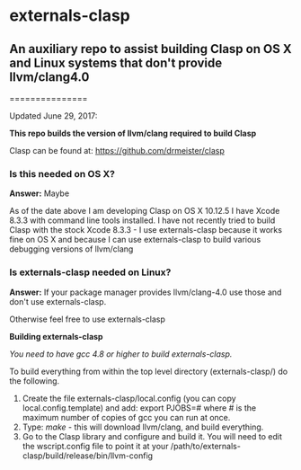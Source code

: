 # externals-clasp
## An auxiliary repo to assist building Clasp on OS X and Linux systems that don't provide llvm/clang4.0
===============

Updated June 29, 2017:

**This repo builds the version of llvm/clang required to build Clasp**

Clasp can be found at:   https://github.com/drmeister/clasp

### Is this needed on OS X?

**Answer:** Maybe

As of the date above I am developing Clasp on OS X 10.12.5
I have Xcode 8.3.3 with command line tools installed.
I have not recently tried to build Clasp with the stock Xcode 8.3.3 - I use externals-clasp because it works fine on OS X and because I can use externals-clasp to build various debugging versions of llvm/clang

### Is externals-clasp needed on Linux?

**Answer:** If your package manager provides llvm/clang-4.0 use those and don't use externals-clasp.

Otherwise feel free to use externals-clasp

**Building externals-clasp**

_You need to have gcc 4.8 or higher to build externals-clasp._

To build everything from within the top level directory (externals-clasp/) do the following.

1. Create the file externals-clasp/local.config (you can copy local.config.template) and add:   export PJOBS=# where # is the maximum number of copies of gcc you can run at once.
2. Type:  _make_    - this will download llvm/clang, and build everything.
3. Go to the Clasp library and configure and build it.  You will need to edit the wscript.config file to point it at your /path/to/externals-clasp/build/release/bin/llvm-config
